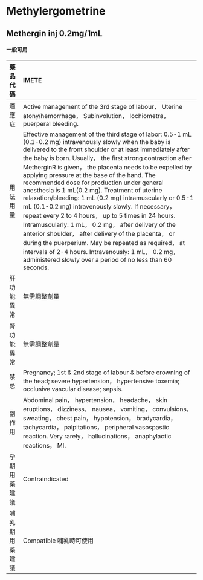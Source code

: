 # Methylergometrine

## Methergin inj 0.2mg/1mL

#### 一般可用

| 藥品代碼       | IMETE                                                                                                                                                                                                                                                                                                                                                                                                                                                                                                                                                                                                                                                                                                                                                                                                                                                                                                                   |
|:---------------|:------------------------------------------------------------------------------------------------------------------------------------------------------------------------------------------------------------------------------------------------------------------------------------------------------------------------------------------------------------------------------------------------------------------------------------------------------------------------------------------------------------------------------------------------------------------------------------------------------------------------------------------------------------------------------------------------------------------------------------------------------------------------------------------------------------------------------------------------------------------------------------------------------------------------|
| 適應症         | Active management of the 3rd stage of labour， Uterine atony/hemorrhage， Subinvolution， lochiometra， puerperal bleeding.                                                                                                                                                                                                                                                                                                                                                                                                                                                                                                                                                                                                                                                                                                                                                                                             |
| 用法用量       | Effective management of the third stage of labor: 0.5-1 mL (0.1-0.2 mg) intravenously slowly when the baby is delivered to the front shoulder or at least immediately after the baby is born. Usually， the first strong contraction after MetherginR is given， the placenta needs to be expelled by applying pressure at the base of the hand. The recommended dose for production under general anesthesia is 1 mL(0.2 mg). Treatment of uterine relaxation/bleeding: 1 mL (0.2 mg) intramuscularly or 0.5-1 mL (0.1-0.2 mg) intravenously slowly. If necessary， repeat every 2 to 4 hours， up to 5 times in 24 hours. Intramuscularly: 1 mL， 0.2 mg， after delivery of the anterior shoulder， after delivery of the placenta， or during the puerperium. May be repeated as required， at intervals of 2-4 hours. Intravenously: 1 mL， 0.2 mg， administered slowly over a period of no less than 60 seconds. |
| 肝功能異常     | 無需調整劑量                                                                                                                                                                                                                                                                                                                                                                                                                                                                                                                                                                                                                                                                                                                                                                                                                                                                                                            |
| 腎功能異常     | 無需調整劑量                                                                                                                                                                                                                                                                                                                                                                                                                                                                                                                                                                                                                                                                                                                                                                                                                                                                                                            |
| 禁忌           | Pregnancy; 1st & 2nd stage of labour & before crowning of the head; severe hypertension， hypertensive toxemia; occlusive vascular disease; sepsis.                                                                                                                                                                                                                                                                                                                                                                                                                                                                                                                                                                                                                                                                                                                                                                     |
| 副作用         | Abdominal pain， hypertension， headache， skin eruptions， dizziness， nausea， vomiting， convulsions， sweating， chest pain， hypotension， bradycardia， tachycardia， palpitations， peripheral vasospastic reaction. Very rarely， hallucinations， anaphylactic reactions， MI.                                                                                                                                                                                                                                                                                                                                                                                                                                                                                                                                                                                                                                 |
| 孕期用藥建議   | Contraindicated                                                                                                                                                                                                                                                                                                                                                                                                                                                                                                                                                                                                                                                                                                                                                                                                                                                                                                         |
| 哺乳期用藥建議 | Compatible 哺乳時可使用                                                                                                                                                                                                                                                                                                                                                                                                                                                                                                                                                                                                                                                                                                                                                                                                                                                                                                 |


